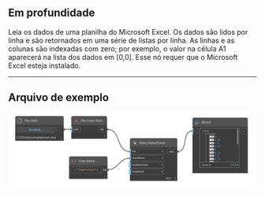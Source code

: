 ## Em profundidade
Leia os dados de uma planilha do Microsoft Excel. Os dados são lidos por linha e são retornados em uma série de listas por linha. As linhas e as colunas são indexadas com zero; por exemplo, o valor na célula A1 aparecerá na lista dos dados em [0,0]. Esse nó requer que o Microsoft Excel esteja instalado.
___
## Arquivo de exemplo

![ImportExcel](./DSOffice.Data.ImportExcel_img.jpg)

